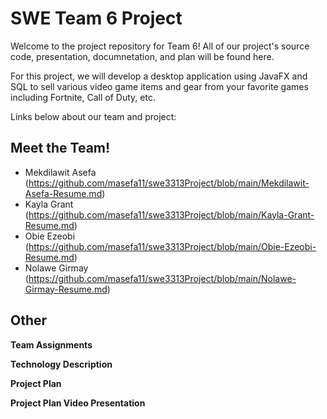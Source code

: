 # SWE Team 6 Project

Welcome to the project repository for Team 6! All of our project's source code, presentation, documnetation, and plan will be found here. 

For this project, we will develop a desktop application using JavaFX and SQL to sell various video game items and gear from your favorite games including Fortnite, Call of Duty, etc.

Links below about our team and project:

## Meet the Team!

* Mekdilawit Asefa (https://github.com/masefa11/swe3313Project/blob/main/Mekdilawit-Asefa-Resume.md)
* Kayla Grant (https://github.com/masefa11/swe3313Project/blob/main/Kayla-Grant-Resume.md)
* Obie Ezeobi (https://github.com/masefa11/swe3313Project/blob/main/Obie-Ezeobi-Resume.md)
* Nolawe Girmay (https://github.com/masefa11/swe3313Project/blob/main/Nolawe-Girmay-Resume.md)

## Other

**Team Assignments**

**Technology Description**

**Project Plan**

**Project Plan Video Presentation**
